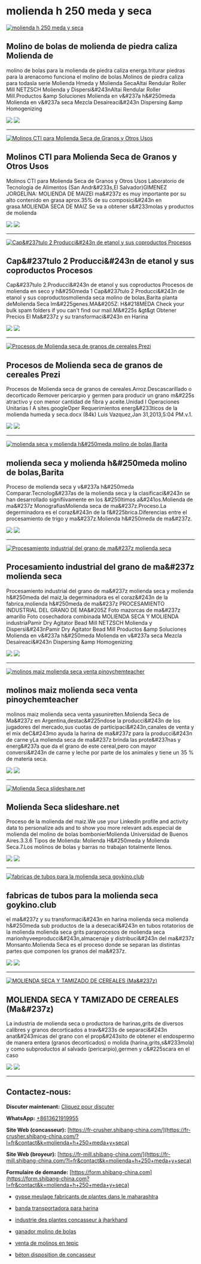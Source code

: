 # molienda h 250 meda y seca

<a href="https://swt.shibang-china.com/?l=fr&img&k=molienda+h+250+meda+y+seca" target="_blank">![molienda h 250 meda y seca](http://static.shibang-china.com/all-800x300/1060.jpg)</a>

## Molino de bolas de molienda de piedra caliza Molienda de
molino de bolas para la molienda de piedra caliza energa.triturar piedras para la arenacomo funciona el molino de bolas.Molinos de piedra caliza para todasla serie Molienda Hmeda y Molienda SecaAltai Rendular Roller Mill NETZSCH Molienda y Dispersi&#243nAltai Rendular Roller Mill.Productos &amp Soluciones Molienda en v&#237a h&#250meda Molienda en v&#237a seca Mezcla Desaireaci&#243n Dispersing &amp Homogenizing


<a href="https://whatsapp.shibangsoft.com/WhatsApp.php" target="_blank" title="WhatsApp">![](http://static.shibang-china.com/icon/whatsapp.png)</a> <a href="https://swt.shibang-china.com/?l=fr&icon&k=molienda+h+250+meda+y+seca" target="_blank">![](http://static.shibang-china.com/icon/chat-fr.png)</a>

---

<a href="https://swt.shibang-china.com/?l=fr&img&k=molienda+h+250+meda+y+seca" target="_blank">![Molinos CTI para Molienda Seca de Granos y Otros Usos](http://static.shibang-china.com/all-800x300/568.jpg)</a>

## Molinos CTI para Molienda Seca de Granos y Otros Usos
Molinos CTI para Molienda Seca de Granos y Otros Usos Laboratorio de Tecnologia de Alimentos (San Andr&#233s,El Salvador)GIMENEZ JORGELINA: MOLIENDA DE MAIZEl ma&#237z es muy importante por su alto contenido en grasa aprox.35% de su composici&#243n en grasa.MOLIENDA SECA DE MAIZ Se va a obtener s&#233molas y productos de molienda


<a href="https://whatsapp.shibangsoft.com/WhatsApp.php" target="_blank" title="WhatsApp">![](http://static.shibang-china.com/icon/whatsapp.png)</a> <a href="https://swt.shibang-china.com/?l=fr&icon&k=molienda+h+250+meda+y+seca" target="_blank">![](http://static.shibang-china.com/icon/chat-fr.png)</a>

---

<a href="https://swt.shibang-china.com/?l=fr&img&k=molienda+h+250+meda+y+seca" target="_blank">![Cap&#237tulo 2 Producci&#243n de etanol y sus coproductos Procesos](http://static.shibang-china.com/all-800x300/302.jpg)</a>

## Cap&#237tulo 2 Producci&#243n de etanol y sus coproductos Procesos
Cap&#237tulo 2.Producci&#243n de etanol y sus coproductos Procesos de molienda en seco y h&#250meda 1 Cap&#237tulo 2 Producci&#243n de etanol y sus coproductosmolienda seca molino de bolas,Barita planta deMolienda Seca Im&#225genes.MA&#205Z: H&#218MEDA Check your bulk spam folders if you can't find our mail.M&#225s &gt&gt Obtener Precios El Ma&#237z y su transformaci&#243n en Harina


<a href="https://whatsapp.shibangsoft.com/WhatsApp.php" target="_blank" title="WhatsApp">![](http://static.shibang-china.com/icon/whatsapp.png)</a> <a href="https://swt.shibang-china.com/?l=fr&icon&k=molienda+h+250+meda+y+seca" target="_blank">![](http://static.shibang-china.com/icon/chat-fr.png)</a>

---

<a href="https://swt.shibang-china.com/?l=fr&img&k=molienda+h+250+meda+y+seca" target="_blank">![Procesos de Molienda seca de granos de cereales Prezi](http://static.shibang-china.com/all-800x300/148.jpg)</a>

## Procesos de Molienda seca de granos de cereales Prezi
Procesos de Molienda seca de granos de cereales.Arroz.Descascarillado o decorticado Remover pericarpio y germen para producir un grano m&#225s atractivo y con menor cantidad de fibra y aceite.Unidad I Operaciones Unitarias I A sites.googleOper Requerimientos energ&#233ticos de la molienda humeda y seca.docx (84k) Luis Vazquez,Jan 31,2013,5:04 PM.v.1.


<a href="https://whatsapp.shibangsoft.com/WhatsApp.php" target="_blank" title="WhatsApp">![](http://static.shibang-china.com/icon/whatsapp.png)</a> <a href="https://swt.shibang-china.com/?l=fr&icon&k=molienda+h+250+meda+y+seca" target="_blank">![](http://static.shibang-china.com/icon/chat-fr.png)</a>

---

<a href="https://swt.shibang-china.com/?l=fr&img&k=molienda+h+250+meda+y+seca" target="_blank">![molienda seca y molienda h&#250meda molino de bolas,Barita](http://static.shibang-china.com/all-800x300/173.jpg)</a>

## molienda seca y molienda h&#250meda molino de bolas,Barita
Proceso de molienda seca y v&#237a h&#250meda Comparar.Tecnolog&#237as de la molienda seca y la clasificaci&#243n se han desarrollado signifiivamente en los &#250ltimos a&#241os.Molienda de ma&#237z MonografiasMolienda seca de ma&#237z.Proceso.La degerminadora es el coraz&#243n de la f&#225brica.Diferencias entre el procesamiento de trigo y ma&#237z.Molienda h&#250meda de ma&#237z.


<a href="https://whatsapp.shibangsoft.com/WhatsApp.php" target="_blank" title="WhatsApp">![](http://static.shibang-china.com/icon/whatsapp.png)</a> <a href="https://swt.shibang-china.com/?l=fr&icon&k=molienda+h+250+meda+y+seca" target="_blank">![](http://static.shibang-china.com/icon/chat-fr.png)</a>

---

<a href="https://swt.shibang-china.com/?l=fr&img&k=molienda+h+250+meda+y+seca" target="_blank">![Procesamiento industrial del grano de ma&#237z molienda seca](http://static.shibang-china.com/all-800x300/967.jpg)</a>

## Procesamiento industrial del grano de ma&#237z molienda seca
Procesamiento industrial del grano de ma&#237z molienda seca y molienda h&#250meda del maiz,la degerminadora es el coraz&#243n de la fabrica,molienda h&#250meda de ma&#237z PROCESAMIENTO INDUSTRIAL DEL GRANO DE MA&#205Z Foto mazorcas de ma&#237z amarillo Foto cosechadora combinada MOLIENDA SECA Y MOLIENDA industriaPamir Dry Agitator Bead Mill NETZSCH Molienda y Dispersi&#243nPamir Dry Agitator Bead Mill Productos &amp Soluciones Molienda en v&#237a h&#250meda Molienda en v&#237a seca Mezcla Desaireaci&#243n Dispersing &amp Homogenizing


<a href="https://whatsapp.shibangsoft.com/WhatsApp.php" target="_blank" title="WhatsApp">![](http://static.shibang-china.com/icon/whatsapp.png)</a> <a href="https://swt.shibang-china.com/?l=fr&icon&k=molienda+h+250+meda+y+seca" target="_blank">![](http://static.shibang-china.com/icon/chat-fr.png)</a>

---

<a href="https://swt.shibang-china.com/?l=fr&img&k=molienda+h+250+meda+y+seca" target="_blank">![molinos maiz molienda seca venta pinoychemteacher](http://static.shibang-china.com/all-800x300/1163.jpg)</a>

## molinos maiz molienda seca venta pinoychemteacher
molinos maiz molienda seca venta yasuniretten.Molienda Seca de Ma&#237z en Argentina,destac&#225ndose la producci&#243n de los jugadores del mercado,sus cuotas de participaci&#243n,canales de venta y el mix deC&#243mo ayuda la harina de ma&#237z para la producci&#243n de carne yLa molienda seca de ma&#237z brinda las prote&#237nas y energ&#237a que da el grano de este cereal,pero con mayor conversi&#243n de carne y leche por parte de los animales y tiene un 35 % de materia seca.


<a href="https://whatsapp.shibangsoft.com/WhatsApp.php" target="_blank" title="WhatsApp">![](http://static.shibang-china.com/icon/whatsapp.png)</a> <a href="https://swt.shibang-china.com/?l=fr&icon&k=molienda+h+250+meda+y+seca" target="_blank">![](http://static.shibang-china.com/icon/chat-fr.png)</a>

---

<a href="https://swt.shibang-china.com/?l=fr&img&k=molienda+h+250+meda+y+seca" target="_blank">![Molienda Seca slideshare.net](http://static.shibang-china.com/all-800x300/481.jpg)</a>

## Molienda Seca slideshare.net
Proceso de la molienda del maiz.We use your LinkedIn profile and activity data to personalize ads and to show you more relevant ads.especial de molienda del molino de bolas bombonierMolienda Universidad de Buenos Aires.3.3.6 Tipos de Molienda: Molienda H&#250meda y Molienda Seca.7.Los molinos de bolas y barras no trabajan totalmente llenos.


<a href="https://whatsapp.shibangsoft.com/WhatsApp.php" target="_blank" title="WhatsApp">![](http://static.shibang-china.com/icon/whatsapp.png)</a> <a href="https://swt.shibang-china.com/?l=fr&icon&k=molienda+h+250+meda+y+seca" target="_blank">![](http://static.shibang-china.com/icon/chat-fr.png)</a>

---

<a href="https://swt.shibang-china.com/?l=fr&img&k=molienda+h+250+meda+y+seca" target="_blank">![fabricas de tubos para la molienda seca goykino.club](http://static.shibang-china.com/all-800x300/963.jpg)</a>

## fabricas de tubos para la molienda seca goykino.club
el ma&#237z y su transformaci&#243n en harina molienda seca molienda h&#250meda sub productos de la a desecaci&#243n en tubos rotatorios de la molienda molienda seca grits paraprocesos de molienda seca marionhyveeproducci&#243n,almacenaje y distribuci&#243n del ma&#237z Monsanto.Molienda Seca es el proceso donde se separan las distintas partes que componen los granos del ma&#237z.


<a href="https://whatsapp.shibangsoft.com/WhatsApp.php" target="_blank" title="WhatsApp">![](http://static.shibang-china.com/icon/whatsapp.png)</a> <a href="https://swt.shibang-china.com/?l=fr&icon&k=molienda+h+250+meda+y+seca" target="_blank">![](http://static.shibang-china.com/icon/chat-fr.png)</a>

---

<a href="https://swt.shibang-china.com/?l=fr&img&k=molienda+h+250+meda+y+seca" target="_blank">![MOLIENDA SECA Y TAMIZADO DE CEREALES (Ma&#237z)](http://static.shibang-china.com/all-800x300/489.jpg)</a>

## MOLIENDA SECA Y TAMIZADO DE CEREALES (Ma&#237z)
La industria de molienda seca o productora de harinas,grits de diversos calibres y granos decorticados a trav&#233s de separaci&#243n anat&#243micas del grano con el prop&#243sito de obtener el endospermo de manera entera (granos decorticados) o molida (harina,grits,s&#233mola) y como subproductos al salvado (pericarpio),germen y c&#225scara en el caso

<a href="https://whatsapp.shibangsoft.com/WhatsApp.php" target="_blank" title="WhatsApp">![](http://static.shibang-china.com/icon/whatsapp.png)</a> <a href="https://swt.shibang-china.com/?l=fr&icon&k=molienda+h+250+meda+y+seca" target="_blank">![](http://static.shibang-china.com/icon/chat-fr.png)</a>

---
## Contactez-nous:

**Discuter maintenant:** [Cliquez pour discuter](https://swt.shibang-china.com?l=fr&contact&k=molienda+h+250+meda+y+seca)

**WhatsApp:**  [+8613621919955](https://whatsapp.shibangsoft.com/WhatsApp.php)

**Site Web (concasseur):** [https://fr-crusher.shibang-china.com/](https://fr-crusher.shibang-china.com/?l=fr&contact&k=molienda+h+250+meda+y+seca)

**Site Web (broyeur):** [https://fr-mill.shibang-china.com/](https://fr-mill.shibang-china.com/?l=fr&contact&k=molienda+h+250+meda+y+seca)

**Formulaire de demande:** [https://form.shibang-china.com](https://form.shibang-china.com?l=fr&contact&k=molienda+h+250+meda+y+seca)

* [gypse meulage fabricants de plantes dans le maharashtra](../65/gypse%20meulage%20fabricants%20de%20plantes%20dans%20le%20maharashtra.md)

* [banda transportadora para harina](../64/banda%20transportadora%20para%20harina.md)

* [industrie des plantes concasseur à jharkhand](../65/industrie%20des%20plantes%20concasseur%20%C3%A0%20jharkhand.md)

* [ganador molino de bolas](../63/ganador%20molino%20de%20bolas.md)

* [venta de molinos en tepic](../62/venta%20de%20molinos%20en%20tepic.md)

* [béton disposition de concasseur](../61/b%C3%A9ton%20disposition%20de%20concasseur.md)